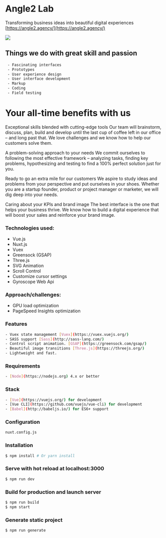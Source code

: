 # Angle2 Lab

Transforming business ideas into beautiful digital experiences [https://angle2.agency/](https://angle2.agency/)

![](http://process.angleto.com/projects-preview/angle2.jpg)

## Things we do with great skill and passion

```bash
 - Fascinating interfaces
 - Prototypes
 - User experience design
 - User interface development
 - Markup
 - Coding
 - Field testing
```

# Your all-time benefits with us

Exceptional skills blended with cutting-edge tools
Our team will brainstorm, discuss, plan, build and develop until the last cup of coffee left in our office – and long past that. We love challenges and we know how to help our customers solve them.

A problem-solving approach to your needs
We commit ourselves to following the most effective framework – analyzing tasks, finding key problems, hypothesizing and testing to find a 100% perfect solution just for you.

Ready to go an extra mile for our customers
We aspire to study ideas and problems from your perspective and put ourselves in your shoes. Whether you are a startup founder, product or project manager or marketer, we will dig deep into your needs.

Caring about your KPIs and brand image
The best interface is the one that helps your business thrive. We know how to build a digital experience that will boost your sales and reinforce your brand image.

### Technologies used:

- Vue.js
- Nuxt.js
- Vuex
- Greensock (GSAP)
- Three.js
- SVG Animation
- Scroll Control
- Customize cursor settings
- Gyroscope Web Api

### Approach/challenges:

- GPU load optimization
- PageSpeed Insights optimization

### Features

```bash
- Vuex state management [Vuex](https://vuex.vuejs.org/)
- SASS support [Sass](http://sass-lang.com/)
- Control script animation. [GSAP](https://greensock.com/gsap/)
- Beautiful image transitions [Three.js](https://threejs.org/)
- Lightweight and fast.
```

### Requirements

```bash
- [Node](https://nodejs.org) 4.x or better
```

### Stack

```bash
- [Vue](https://vuejs.org/) for development
- [Vue CLI](https://github.com/vuejs/vue-cli) for development
- [Babel](http://babeljs.io/) for ES6+ support
```

### Configuration

```sh
nuxt.config.js
```

### Installation

```sh
$ npm install # Or yarn install
```

### Serve with hot reload at localhost:3000

```sh
$ npm run dev
```

### Build for production and launch server

```sh
$ npm run build
$ npm start
```

### Generate static project

```sh
$ npm run generate
```
